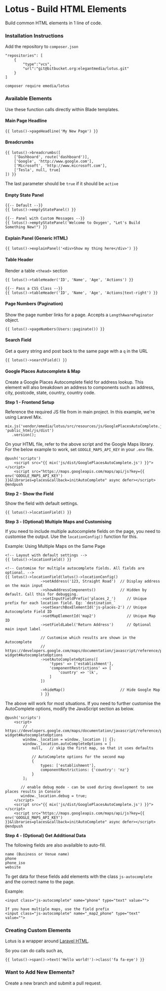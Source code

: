 # Lotus - Build HTML Elements

Build common HTML elements in 1 line of code.

### Installation Instructions

Add the repository to `composer.json`
```
"repositories": [
	{
	    "type":"vcs",
	    "url":"git@bitbucket.org:elegantmedia/lotus.git"
	}
]
```

```
composer require emedia/lotus
```

### Available Elements

Use these function calls directly within Blade templates.

#### Main Page Headline
```
{{ lotus()->pageHeadline('My New Page') }}
```

#### Breadcrumbs
```
{{ lotus()->breadcrumbs([
    ['Dashboard', route('dashboard')],
    ['Google', 'http://www.google.com'],
    ['Microsoft', 'http://www.microsoft.com'],
    ['Tesla', null, true]
]) }}
```
The last parameter should be `true` if it should be `active`

#### Empty State Panel
```
{{-- Default --}}
{{ lotus()->emptyStatePanel() }}

{{-- Panel with Custom Messages --}}
{{ lotus()->emptyStatePanel('Welcome to Oxygen', "Let's Build Something New!") }}
```

#### Explain Panel (Generic HTML)
```
{{ lotus()->explainPanel('<div>Show my thing here</div>') }}
```

#### Table Header

Render a table `<thead>` section

```
{{ lotus()->tableHeader('ID', 'Name', 'Age', 'Actions') }}

{{-- Pass a CSS Class --}}
{{ lotus()->tableHeader('ID', 'Name', 'Age', 'Actions|text-right') }}
```

#### Page Numbers (Pagination)

Show the page number links for a page. Accepts a `LengthAwarePaginator` object.

```
{{ lotus()->pageNumbers(Users::paginate()) }}
```

#### Search Field

Get a query string and post back to the same page with a `q` in the URL
```
{{ lotus()->searchField() }}
```

#### Google Places Autocomplete & Map

Create a Google Places Autocomplete field for address lookup. This element will also breakdown an address to components such as address, city, postcode, state, country, country code.

**Step 1 - Frontend Setup**

Reference the required JS file from in main project. In this example, we're using Laravel Mix.
```
mix.js('vendor/emedia/lotus/src/resources/js/GooglePlacesAutoComplete.js', 'public_html/js/dist')
   .version();	
```
On your HTML file, refer to the above script and the Google Maps library. For the below example to work, set `GOOGLE_MAPS_API_KEY` in your `.env` file.

```
@push('scripts')
	<script src="{{ mix('js/dist/GooglePlacesAutoComplete.js') }}"></script>
	<script src="https://maps.googleapis.com/maps/api/js?key={{ env('GOOGLE_MAPS_API_KEY') }}&libraries=places&callback=initAutoComplete" async defer></script>
@endpush
```

**Step 2 - Show the Field**

Show the field with default settings.
```
{{ lotus()->locationField() }}
```

**Step 3 - (Optional) Multiple Maps and Customising**

If you need to include multiple autocomplete fields on the page, you need to customise the output. Use the `locationConfig()` function for this.

Example: Using Multiple Maps on the Same Page
```
<!-- Layout with default settings -->
{{ lotus()->locationField() }}

<!-- Customise for multiple autocomplete fields. All fields are optional. -->
{{ lotus()->locationField(lotus()->locationConfig()
                ->setAddress('123, Straight Road')  // Display address on the main input
                ->showAddressComponents()           // Hidden by default. Call this for debugging.
                ->setInputFieldPrefix('places_2_')     // Unique prefix for each location field. Eg: `destination_`
                ->setSearchBoxElementId('js-places-2') // Unique Autocomplete Field ID
                ->setMapElementId('map2')              // Unique Map ID  
                ->setFieldLabel('Return Address')      // Optional main input label
                
                // Customise which results are shown in the Autocomplete
                // https://developers.google.com/maps/documentation/javascript/reference/places-widget#AutocompleteOptions   
                ->setAutoCompleteOptions([
                    'types' => ['establishment'],
                    'componentRestrictions' => [
                        'country' => 'lk',
                    ]
                ])
                
                ->hideMap()                         // Hide Google Map
                ) }}
```

The above will work for most situations. If you need to further customise the AutoComplete options, modify the JavaScript section as below.

```
@push('scripts')
    <script>
	    // https://developers.google.com/maps/documentation/javascript/reference/places-widget#AutocompleteOptions
	    window._location = window._location || {};
	    window._location.autoCompleteOptions = [
		    null,   // skip the first map, so that it uses defaults
		    
		    // AutoComplete options for the second map   
		    {
			    types: ['establishment'],
			    componentRestrictions: {'country': 'nz'}
		    }
	    ];
	    
	   // enable debug mode - can be used during development to see places results in Console 
       window._location.debug = true;
    </script>
    <script src="{{ mix('js/dist/GooglePlacesAutoComplete.js') }}"></script>
	<script src="https://maps.googleapis.com/maps/api/js?key={{ env('GOOGLE_MAPS_API_KEY') }}&libraries=places&callback=initAutoComplete" async defer></script>
@endpush
```

**Step 4 - (Optional) Get Additional Data**

The following fields are also availalble to auto-fill. 

```
name (Business or Venue name)
phone
phone_iso
website
```

To get data for these fields add elements with the class `js-autocomplete` and the correct name to the page.

Example:

```
<input class="js-autocomplete" name="phone" type="text" value="">

If you have multiple maps, use the field prefix
<input class="js-autocomplete" name="_map2_phone" type="text" value="">
```

### Creating Custom Elements

Lotus is a wrapper around [Laravel HTML](https://github.com/spatie/laravel-html).

So you can do calls such as,
```
{{ lotus()->span()->text('Hello world!')->class('fa fa-eye') }}
```

### Want to Add New Elements?

Create a new branch and submit a pull request.
